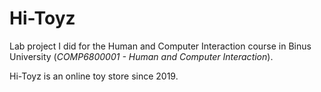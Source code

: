 # Hi-Toyz
Lab project I did for the Human and Computer Interaction course in Binus University (_COMP6800001 - Human and Computer Interaction_). 

Hi-Toyz is an online toy store since 2019.
